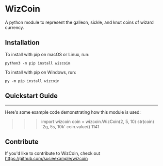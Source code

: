 # WizCoin


A python module to represent the galleon, sickle, and  knut coins of wizard currency.

## Installation

To install with pip on macOS or Linux, run:

    python3 -m pip install wizcoin

To install with pip on Windows, run:

    py -m pip install wizcoin

## Quickstart Guide
----------------

Here's some example code demonstrating how this module is used:

   >>> import wizcoin
   >>> coin = wizcoin.WizCoin(2, 5, 10)
   >>> str(coin)
   '2g, 5s, 10k'
   >>> coin.value()
   1141

## Contribute

If you'd like to contribute to WizCoin, check out https://github.com/susieexample/wizcoin
